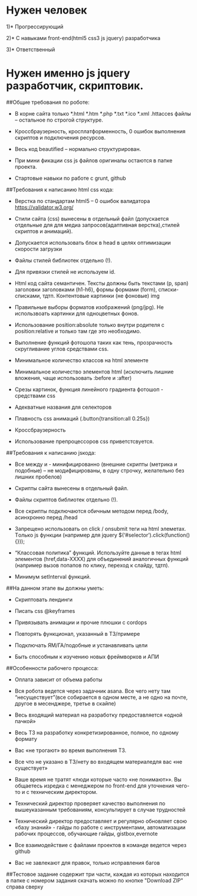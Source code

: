 # Нужен человек

1)* Прогрессирующий

2)* С навыками front-end(html5 css3 js jquery) разработчика

3)* Ответственный



# Нужен именно js jquery разработчик, скриптовик.



##Общие требования по роботе:

* В корне сайта только *.html *.htm *.php *.txt *.ico *.xml .httacces файлы – остальное по строгой структуре.

* Кроссбраузерность, кросплатформенность, 0 ошибок выполнения скриптов и подключения ресурсов.

* Весь код beautified – нормально структурирован.

* При мини фикации css js файлов оригиналы остаются в папке проекта.

* Стартовые навыки по работе с grunt, github



##Требования к написанию html css кода:

* Верстка по стандартам html5 – 0 ошибок валидатора https://validator.w3.org/

* Стили сайта (css) вынесены в отдельный файл (допускается отдельные для для медиа запросов(адаптивная верстка),стилей скриптов и анимаций).

* Допускается использовать блок <style> </style>в  head в целях оптимизации скорости загрузки

* Файлы стилей библиотек отдельно (!).

* Для привязки стилей не используем id.

* Html  код сайта семантичен. Тексты должны быть текстами (p, span) заголовки заголовками (h1-h6), формы формами (form), списки-списками, тдтп. Контентовые картинки (не фоновые) img

* Правильные выборы форматов изображений (png/jpg). Не использвоать картинки для одноцветных фонов.

* Использование  position:absolute только внутри родителя с position:relative и только там где это необходимо.

* Выполнение функций фотошопа таких как тень, прозрачность скругливание углов средствами css.

* Минимальное количество классов на html элементе

* Минимальное количество элементов html (исключить лишние вложения, чаще использовать :before и :after)

* Срезы картинок, функция линейного градиента фотошоп -  средствами css

* Адекватные названия для селекторов

* Плавность css анимаций (.button{transition:all 0.25s})

* Кроссбраузерность

* Использование препроцессоров css приветстсвуется.


##Требования к написанию jsкода:

* Все между <script></script> и <style></style> - минифицированно (внешние скрипты (метрика и подобные) – не модифицированы, в одну строчку, желательно без лишних пробелов)

* Скрипты сайта вынесены в отдельный файл.

* Файлы скриптов библиотек отдельно (!). 

* Все скрипты подключаются обичным методом перед  /body, асинхронно перед  /head

* Запрещено использовать on click / onsubmit  теги на html элеметах. Тoлько js функции (например для jquery  $(‘#selector’).click(function(){}));

* “Классовая политика” функций. Используйте данные  в тегах html элементов (href,data-XXXX) для объединений аналогичных функций (например вызов попапов по клику, переход к слайду, тдтп).

* Минимум setInterval функций.



##На данном этапе вы должны уметь:

* Скриптовать лендинги

* Писать css @keyframes

* Привязывать анимации и прочие плюшки с cordops

* Повторять функционал, указанный в ТЗ/примере

* Подключать ЯМ/ГА/подобные и устанавливать цели

* Быть способным к изучению новых фреймворков и АПИ



##Особенности рабочего процесса:

* Оплата зависит от объема работы

* Вся робота ведется через задачник asana. Все чего нету там “несуществует”(все собирается в одном месте, а не одно на почте, другое в месенджере, третье в скайпе)

* Весь входящий материал на разработку предоставляется «одной пачкой»

* Весь ТЗ на разработку конкретизированное, полное, по одному формату

* Вас «не трогают» во время выполнения ТЗ.

* Все что не указано в ТЗ/нету во входящем материаледля вас «не существует»

* Ваше время не тратят «люди которые часто «не понимают»». Вы общаетесь изредка с менеджером по front-end для уточнения чего-то и с техническим директором.

* Технический директор проверяет качество выполнения по вышеуказанным требованиям, консультирует в случае трудностей

* Технический директор предоставляет и регулярно обновляет свою «базу знаний» - гайды по работе с инструментами, автоматизации рабочих процессов, обучающие гайды, gistbox,evernote

* Все взаимодействие с файлами проектов в команде ведется через github

* Вас не завлекают для правок, только исправления багов


##Тестовое задание cодержит три части, каждая из которых находится в папке с номером задания скачать можно по кнопке "Download ZIP" справа сверху




